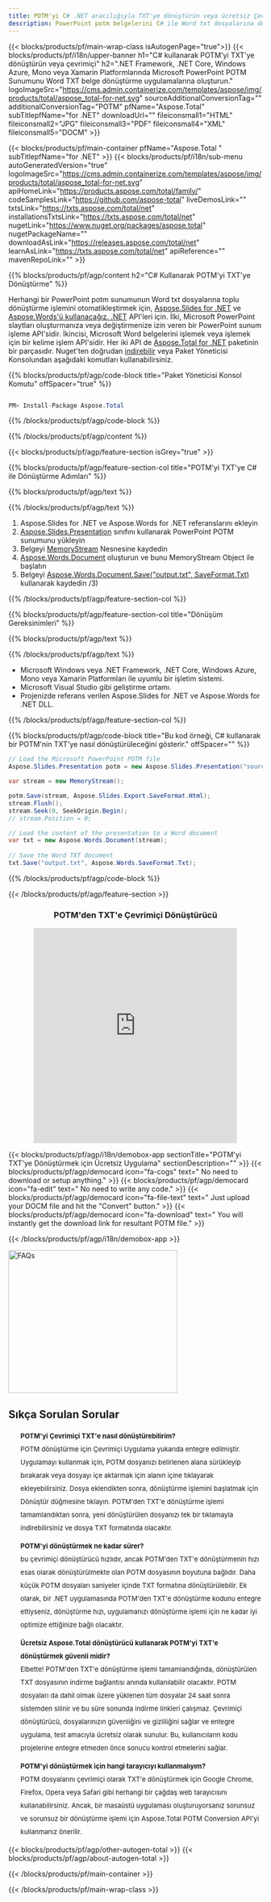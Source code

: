 ```yaml
---
title: POTM'yi C# .NET aracılığıyla TXT'ye dönüştürün veya ücretsiz Çevrimiçi Dönüştürücü ile
description: PowerPoint potm belgelerini C# ile Word txt dosyalarına dönüştürün. ASP.NET veya diğer .NET uygulamaları içinde birden çok dosyayı dönüştürün.
---
```


{{< blocks/products/pf/main-wrap-class isAutogenPage="true">}}
{{< blocks/products/pf/i18n/upper-banner h1="C# kullanarak POTM'yi TXT'ye dönüştürün veya çevrimiçi" h2=".NET Framework, .NET Core, Windows Azure, Mono veya Xamarin Platformlarında Microsoft PowerPoint POTM Sunumunu Word TXT belge dönüştürme uygulamalarına oluşturun." logoImageSrc="https://cms.admin.containerize.com/templates/aspose/img/products/total/aspose_total-for-net.svg" sourceAdditionalConversionTag="" additionalConversionTag="POTM" pfName="Aspose.Total" subTitlepfName="for .NET" downloadUrl="" fileiconsmall1="HTML" fileiconsmall2="JPG" fileiconsmall3="PDF" fileiconsmall4="XML" fileiconsmall5="DOCM" >}}

{{< blocks/products/pf/main-container pfName="Aspose.Total " subTitlepfName="for .NET" >}}
{{< blocks/products/pf/i18n/sub-menu autoGeneratedVersion="true" logoImageSrc="https://cms.admin.containerize.com/templates/aspose/img/products/total/aspose_total-for-net.svg" apiHomeLink="https://products.aspose.com/total/family/" codeSamplesLink="https://github.com/aspose-total" liveDemosLink="" txtsLink="https://txts.aspose.com/total/net" installationsTxtsLink="https://txts.aspose.com/total/net" nugetLink="https://www.nuget.org/packages/aspose.total" nugetPackageName="" downloadAsLink="https://releases.aspose.com/total/net" learnAsLink="https://txts.aspose.com/total/net" apiReference="" mavenRepoLink="" >}}

{{% blocks/products/pf/agp/content h2="C# Kullanarak POTM'yi TXT'ye Dönüştürme" %}}

Herhangi bir PowerPoint potm sunumunun Word txt dosyalarına toplu dönüştürme işlemini otomatikleştirmek için, [Aspose.Slides for .NET](https://products.aspose.com/slides/net) ve [Aspose.Words'ü kullanacağız. .NET](https://products.aspose.com/words/net) API'leri için. İlki, Microsoft PowerPoint slaytları oluşturmanıza veya değiştirmenize izin veren bir PowerPoint sunum işleme API'sidir. İkincisi, Microsoft Word belgelerini işlemek veya işlemek için bir kelime işlem API'sidir. Her iki API de [Aspose.Total for .NET](https://products.aspose.com/total/net) paketinin bir parçasıdır. Nuget'ten doğrudan [indirebilir](https://releases.aspose.com/) veya Paket Yöneticisi Konsolundan aşağıdaki komutları kullanabilirsiniz.

{{% blocks/products/pf/agp/code-block title="Paket Yöneticisi Konsol Komutu" offSpacer="true" %}}

```cs

PM> Install-Package Aspose.Total

```

{{% /blocks/products/pf/agp/code-block %}}

{{% /blocks/products/pf/agp/content %}}

{{< blocks/products/pf/agp/feature-section isGrey="true" >}}

{{% blocks/products/pf/agp/feature-section-col title="POTM'yi TXT'ye C# ile Dönüştürme Adımları" %}}

{{% blocks/products/pf/agp/text %}}

{{% /blocks/products/pf/agp/text %}}

1. Aspose.Slides for .NET ve Aspose.Words for .NET referanslarını ekleyin
1. [Aspose.Slides.Presentation](https://apireference.aspose.com/slides/net/aspose.slides/presentation) sınıfını kullanarak PowerPoint POTM sunumunu yükleyin
1. Belgeyi [MemoryStream](https://txts.microsoft.com/en-us/dotnet/api/system.io.memorystream?view=net-5.0) Nesnesine kaydedin
1. [Aspose.Words.Document](https://apireference.aspose.com/words/net/aspose.words/document) oluşturun ve bunu MemoryStream Object ile başlatın
1. Belgeyi [Aspose.Words.Document.Save("output.txt", SaveFormat.Txt)](https://apireference.aspose.com/words/net/aspose.words.document/save/methods) kullanarak kaydedin /3)

{{% /blocks/products/pf/agp/feature-section-col %}}

{{% blocks/products/pf/agp/feature-section-col title="Dönüşüm Gereksinimleri" %}}

{{% blocks/products/pf/agp/text %}}

{{% /blocks/products/pf/agp/text %}}

- Microsoft Windows veya .NET Framework, .NET Core, Windows Azure, Mono veya Xamarin Platformları ile uyumlu bir işletim sistemi.
- Microsoft Visual Studio gibi geliştirme ortamı.
- Projenizde referans verilen Aspose.Slides for .NET ve Aspose.Words for .NET DLL.

{{% /blocks/products/pf/agp/feature-section-col %}}

{{% blocks/products/pf/agp/code-block title="Bu kod örneği, C# kullanarak bir POTM'nin TXT'ye nasıl dönüştürüleceğini gösterir." offSpacer="" %}}

```cs
// Load the Microsoft PowerPoint POTM file
Aspose.Slides.Presentation potm = new Aspose.Slides.Presentation("source.potm");

var stream = new MemoryStream();

potm.Save(stream, Aspose.Slides.Export.SaveFormat.Html);
stream.Flush();
stream.Seek(0, SeekOrigin.Begin);
// stream.Position = 0;

// Load the content of the presentation to a Word document
var txt = new Aspose.Words.Document(stream);
      
// Save the Word TXT document
txt.Save("output.txt", Aspose.Words.SaveFormat.Txt);

```

{{% /blocks/products/pf/agp/code-block %}}

{{< /blocks/products/pf/agp/feature-section >}}

<div class="container-fluid agp-content bg-white aboutfile box-1 vh100 section nopbtm">
<div class=container>
<div class="demobox tc col-md-12 padding-0" align="center">
<div class="demobox tc col-md-12 padding-0" align="center">

<h3>POTM'den TXT'e Çevrimiçi Dönüştürücü</h3>

<iframe title="potm'dan txt'ye Çevrimiçi Dönüştürme Aracı" style="border: none; height: 426px;" scrolling="no" src="https://total-conversion-app-65z5r2lp.qa.k8s.dynabic.com/?to=txt&from=potm" id="child-iframe" width="80%"></iframe>

</div></div>
</div></div>


<!-- aboutfile Starts -->

{{< blocks/products/pf/agp/i18n/demobox-app sectionTitle="POTM'yi TXT'ye Dönüştürmek için Ücretsiz Uygulama" sectionDescription="" >}}
        {{< blocks/products/pf/agp/democard icon="fa-cogs" text=" No need to download or setup anything." >}}
        {{< blocks/products/pf/agp/democard icon="fa-edit" text=" No need to write any code." >}}
        {{< blocks/products/pf/agp/democard icon="fa-file-text" text=" Just upload your DOCM file and hit the \"Convert\" button." >}}
        {{< blocks/products/pf/agp/democard icon="fa-download" text=" You will instantly get the download link for resultant POTM file." >}}

{{< /blocks/products/pf/agp/i18n/demobox-app >}}

<!-- aboutfile Ends -->

<style>.howtolist li{margin-right: 0!important;line-height: 26px;position: relative;margin-bottom: 10px;font-size: 13px;list-style-type: none;}</style>
<div class="col-md-12 tl bg-gray-dark howtolist section">
  <a class="anchor" name="faqpage"></a>
  <div class="container tl dflex" itemscope="" itemtype="https://schema.org/FAQPage">
      <div class="col-md-4 howtosectiongfx">
          <img class="social-panel-hide-on-mobile" src="https://www.groupdocs.cloud/templates/brand/images/groupdocs/conversion/groupdocs_conversion-brand.png" alt="FAQs" width="335" height="283">
      </div>
      <div class="howtosection col-md-8">
          <div>
              <h2>Sıkça Sorulan Sorular</h2>
              <ul>
                  <li itemscope="" itemprop="mainEntity" itemtype="https://schema.org/Question">
                      <div>
                          <span itemprop="name"><b>POTM'yi Çevrimiçi TXT'e nasıl dönüştürebilirim?</b></span>
                      </div>
                      <div itemscope="" itemprop="acceptedAnswer" itemtype="https://schema.org/Answer">
                          <span itemprop="text">POTM dönüştürme için Çevrimiçi Uygulama yukarıda entegre edilmiştir. Uygulamayı kullanmak için, POTM dosyanızı belirlenen alana sürükleyip bırakarak veya dosyayı içe aktarmak için alanın içine tıklayarak ekleyebilirsiniz. Dosya eklendikten sonra, dönüştürme işlemini başlatmak için Dönüştür düğmesine tıklayın. POTM'den TXT'e dönüştürme işlemi tamamlandıktan sonra, yeni dönüştürülen dosyanızı tek bir tıklamayla indirebilirsiniz ve dosya TXT formatında olacaktır.</span>
                      </div>
                  </li>
                  <li itemscope="" itemprop="mainEntity" itemtype="https://schema.org/Question">
                      <div>
                          <span itemprop="name"><b>POTM'yi dönüştürmek ne kadar sürer?</b></span>
                      </div>
                      <div itemscope="" itemprop="acceptedAnswer" itemtype="https://schema.org/Answer">
                          <span itemprop="text">bu çevrimiçi dönüştürücü hızlıdır, ancak POTM'den TXT'e dönüştürmenin hızı esas olarak dönüştürülmekte olan POTM dosyasının boyutuna bağlıdır. Daha küçük POTM dosyaları saniyeler içinde TXT formatına dönüştürülebilir. Ek olarak, bir .NET uygulamasında POTM'den TXT'e dönüştürme kodunu entegre ettiyseniz, dönüştürme hızı, uygulamanızı dönüştürme işlemi için ne kadar iyi optimize ettiğinize bağlı olacaktır.</span>
                      </div>
                  </li>
                  <li itemscope="" itemprop="mainEntity" itemtype="https://schema.org/Question">
                      <div>
                          <span itemprop="name"><b>Ücretsiz Aspose.Total dönüştürücü kullanarak POTM'yi TXT'e dönüştürmek güvenli midir?</b></span>
                      </div>
                      <div itemscope="" itemprop="acceptedAnswer" itemtype="https://schema.org/Answer">
                          <span itemprop="text">Elbette! POTM'den TXT'e dönüştürme işlemi tamamlandığında, dönüştürülen TXT dosyasının indirme bağlantısı anında kullanılabilir olacaktır. POTM dosyaları da dahil olmak üzere yüklenen tüm dosyalar 24 saat sonra sistemden silinir ve bu süre sonunda indirme linkleri çalışmaz. Çevrimiçi dönüştürücü, dosyalarınızın güvenliğini ve gizliliğini sağlar ve entegre uygulama, test amacıyla ücretsiz olarak sunulur. Bu, kullanıcıların kodu projelerine entegre etmeden önce sonucu kontrol etmelerini sağlar.</span>
                      </div>
                  </li>                 
                  <li itemscope="" itemprop="mainEntity" itemtype="https://schema.org/Question">
                      <div>
                          <span itemprop="name"><b>POTM'yi dönüştürmek için hangi tarayıcıyı kullanmalıyım?</b></span>
                      </div>
                      <div itemscope="" itemprop="acceptedAnswer" itemtype="https://schema.org/Answer">
                          <span itemprop="text">POTM dosyalarını çevrimiçi olarak TXT'e dönüştürmek için Google Chrome, Firefox, Opera veya Safari gibi herhangi bir çağdaş web tarayıcısını kullanabilirsiniz. Ancak, bir masaüstü uygulaması oluşturuyorsanız sorunsuz ve sorunsuz bir dönüştürme işlemi için Aspose.Total POTM Conversion API'yi kullanmanız önerilir.</span>
                      </div>
                  </li>
              </ul>
          </div>
      </div>
  </div>
{{< blocks/products/pf/agp/other-autogen-total >}}
{{< blocks/products/pf/agp/about-autogen-total >}} 

{{< /blocks/products/pf/main-container >}}
    
{{< /blocks/products/pf/main-wrap-class >}}